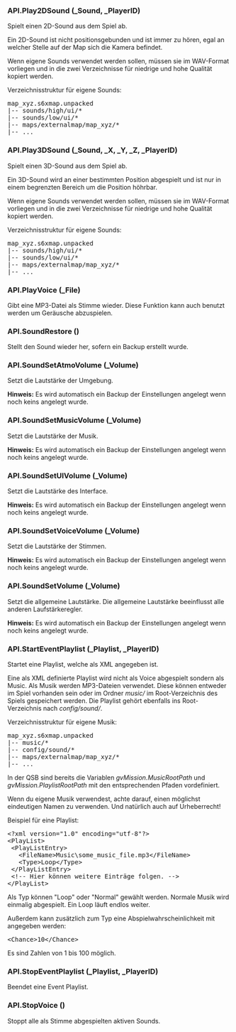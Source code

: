 ### API.Play2DSound (_Sound, _PlayerID)

Spielt einen 2D-Sound aus dem Spiel ab.

 Ein 2D-Sound ist nicht positionsgebunden und ist immer zu hören, egal an
 welcher Stelle auf der Map sich die Kamera befindet.

 Wenn eigene Sounds verwendet werden sollen, müssen sie im WAV-Format
 vorliegen und in die zwei Verzeichnisse für niedrige und hohe Qualität
 kopiert werden.

 Verzeichnisstruktur für eigene Sounds:
 <pre>map_xyz.s6xmap.unpacked
|-- sounds/high/ui/*
|-- sounds/low/ui/*
|-- maps/externalmap/map_xyz/*
|-- ...</pre>


### API.Play3DSound (_Sound, _X, _Y, _Z, _PlayerID)

Spielt einen 3D-Sound aus dem Spiel ab.

 Ein 3D-Sound wird an einer bestimmten Position abgespielt und ist nur in
 einem begrenzten Bereich um die Position höhrbar.

 Wenn eigene Sounds verwendet werden sollen, müssen sie im WAV-Format
 vorliegen und in die zwei Verzeichnisse für niedrige und hohe Qualität
 kopiert werden.

 Verzeichnisstruktur für eigene Sounds:
 <pre>map_xyz.s6xmap.unpacked
|-- sounds/high/ui/*
|-- sounds/low/ui/*
|-- maps/externalmap/map_xyz/*
|-- ...</pre>


### API.PlayVoice (_File)

Gibt eine MP3-Datei als Stimme wieder.  Diese Funktion kann auch benutzt
 werden um Geräusche abzuspielen.


### API.SoundRestore ()

Stellt den Sound wieder her, sofern ein Backup erstellt wurde.

### API.SoundSetAtmoVolume (_Volume)

Setzt die Lautstärke der Umgebung.

 <b>Hinweis:</b> Es wird automatisch ein Backup der Einstellungen angelegt
 wenn noch keins angelegt wurde.


### API.SoundSetMusicVolume (_Volume)

Setzt die Lautstärke der Musik.

 <b>Hinweis:</b> Es wird automatisch ein Backup der Einstellungen angelegt
 wenn noch keins angelegt wurde.


### API.SoundSetUIVolume (_Volume)

Setzt die Lautstärke des Interface.

 <b>Hinweis:</b> Es wird automatisch ein Backup der Einstellungen angelegt
 wenn noch keins angelegt wurde.


### API.SoundSetVoiceVolume (_Volume)

Setzt die Lautstärke der Stimmen.

 <b>Hinweis:</b> Es wird automatisch ein Backup der Einstellungen angelegt
 wenn noch keins angelegt wurde.


### API.SoundSetVolume (_Volume)

Setzt die allgemeine Lautstärke.  Die allgemeine Lautstärke beeinflusst alle
 anderen Laufstärkeregler.

 <b>Hinweis:</b> Es wird automatisch ein Backup der Einstellungen angelegt
 wenn noch keins angelegt wurde.


### API.StartEventPlaylist (_Playlist, _PlayerID)

Startet eine Playlist, welche als XML angegeben ist.

 Eine als XML definierte Playlist wird nicht als Voice abgespielt sondern
 als Music. Als Musik werden MP3-Dateien verwendet. Diese können entweder
 im Spiel vorhanden sein oder im Ordner <i>music/</i> im Root-Verzeichnis
 des Spiels gespeichert werden. Die Playlist gehört ebenfalls ins Root-
 Verzeichnis nach <i>config/sound/</i>.

 Verzeichnisstruktur für eigene Musik:
 <pre>map_xyz.s6xmap.unpacked
|-- music/*
|-- config/sound/*
|-- maps/externalmap/map_xyz/*
|-- ...</pre>

 In der QSB sind bereits die Variablen <i>gvMission.MusicRootPath</i> und
 <i>gvMission.PlaylistRootPath</i> mit den entsprechenden Pfaden vordefiniert.

 Wenn du eigene Musik verwendest, achte darauf, einen möglichst eindeutigen
 Namen zu verwenden. Und natürlich auch auf Urheberrecht!

 Beispiel für eine Playlist:
 <pre>
&lt;?xml version=&quot;1.0&quot; encoding=&quot;utf-8&quot;?&gt;
&lt;PlayList&gt;
 &lt;PlayListEntry&gt;
   &lt;FileName&gt;Music\some_music_file.mp3&lt;/FileName&gt;
   &lt;Type&gt;Loop&lt;/Type&gt;
 &lt;/PlayListEntry&gt;
 &lt;!-- Hier können weitere Einträge folgen. --&gt;
&lt;/PlayList&gt;
</pre>
 Als Typ können "Loop" oder "Normal" gewählt werden. Normale Musik wird
 einmalig abgespielt. Ein Loop läuft endlos weiter.

 Außerdem kann zusätzlich zum Typ eine Abspielwahrscheinlichkeit mit
 angegeben werden:
 <pre>&lt;Chance&gt;10&lt;/Chance&gt;</pre>
 Es sind Zahlen von 1 bis 100 möglich.


### API.StopEventPlaylist (_Playlist, _PlayerID)

Beendet eine Event Playlist.

### API.StopVoice ()

Stoppt alle als Stimme abgespielten aktiven Sounds.

